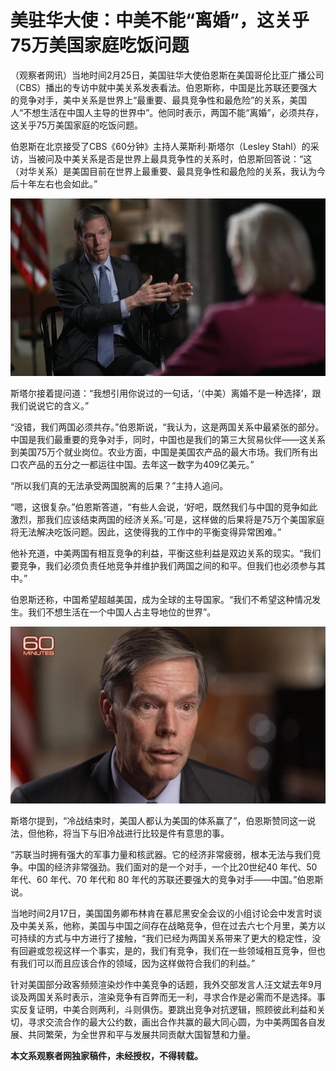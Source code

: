 # 美驻华大使：中美不能“离婚”，这关乎75万美国家庭吃饭问题

（观察者网讯）当地时间2月25日，美国驻华大使伯恩斯在美国哥伦比亚广播公司（CBS）播出的专访中就中美关系发表看法。伯恩斯称，中国是比苏联还要强大的竞争对手，美中关系是世界上“最重要、最具竞争性和最危险”的关系，美国人“不想生活在中国人主导的世界中”。他同时表示，两国不能“离婚”，必须共存，这关乎75万美国家庭的吃饭问题。

伯恩斯在北京接受了CBS《60分钟》主持人莱斯利·斯塔尔（Lesley
Stahl）的采访，当被问及中美关系是否是世界上最具竞争性的关系时，伯恩斯回答说：“这（对华关系）是美国目前在世界上最重要、最具竞争性和最危险的关系，我认为今后十年左右也会如此。”

![2f7bac79a2942a765492a130c3380eaa.jpg](https://raw.githubusercontent.com/qqhsx/qqnews_image/main/2024/02/26/美驻华大使：中美不能“离婚”，这关乎75万美国家庭吃饭问题/2f7bac79a2942a765492a130c3380eaa.jpg)

斯塔尔接着提问道：“我想引用你说过的一句话，‘（中美）离婚不是一种选择’，跟我们说说它的含义。”

“没错，我们两国必须共存。”伯恩斯说，“我认为，这是两国关系中最紧张的部分。中国是我们最重要的竞争对手，同时，中国也是我们的第三大贸易伙伴——这关系到美国75万个就业岗位。农业方面，中国是美国农产品的最大市场。我们所有出口农产品的五分之一都运往中国。去年这一数字为409亿美元。”

“所以我们真的无法承受两国脱离的后果？”主持人追问。

“嗯，这很复杂。”伯恩斯答道，“有些人会说，‘好吧，既然我们与中国的竞争如此激烈，那我们应该结束两国的经济关系。’可是，这样做的后果将是75万个美国家庭将无法解决吃饭问题。因此，这使得我的工作中的平衡变得异常困难。”

他补充道，中美两国有相互竞争的利益，平衡这些利益是双边关系的现实。“我们要竞争，我们必须负责任地竞争并维护我们两国之间的和平。但我们也必须参与其中。”

伯恩斯还称，中国希望超越美国，成为全球的主导国家。“我们不希望这种情况发生。我们不想生活在一个中国人占主导地位的世界”。

![e7827db1a37e37ece051ddc2c5ec2dba.jpg](https://raw.githubusercontent.com/qqhsx/qqnews_image/main/2024/02/26/美驻华大使：中美不能“离婚”，这关乎75万美国家庭吃饭问题/e7827db1a37e37ece051ddc2c5ec2dba.jpg)

斯塔尔提到，“冷战结束时，美国人都认为美国的体系赢了”，伯恩斯赞同这一说法，但他称，将当下与旧冷战进行比较是件有意思的事。

“苏联当时拥有强大的军事力量和核武器。它的经济非常疲弱，根本无法与我们竞争。中国的经济非常强劲。我们面对的是一个对手，一个比20世纪40 年代、50
年代、60 年代、70 年代和 80 年代的苏联还要强大的竞争对手——中国。”伯恩斯说。

当地时间2月17日，美国国务卿布林肯在慕尼黑安全会议的小组讨论会中发言时谈及中美关系，他称，美国与中国之间存在战略竞争，但在过去六七个月里，美方以可持续的方式与中方进行了接触，“我们已经为两国关系带来了更大的稳定性，没有回避或忽视这样一个事实，是的，我们有竞争，我们在一些领域相互竞争，但也有我们可以而且应该合作的领域，因为这样做符合我们的利益。”

针对美国部分政客频频渲染炒作中美竞争的话题，我外交部发言人汪文斌去年9月谈及两国关系时表示，渲染竞争有百弊而无一利，寻求合作是必需而不是选择。事实反复证明，中美合则两利，斗则俱伤。要跳出竞争对抗逻辑，照顾彼此利益和关切，寻求交流合作的最大公约数，画出合作共赢的最大同心圆，为中美两国各自发展、共同繁荣，为全世界和平与发展共同贡献大国智慧和力量。

**本文系观察者网独家稿件，未经授权，不得转载。**

